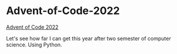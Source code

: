# Advent-of-Code-2022

[Advent of Code 2022](https://adventofcode.com/2022)

Let's see how far I can get this year after two semester of computer science.
Using Python.
